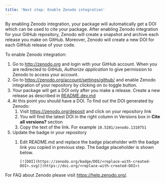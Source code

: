 ```yaml
---
title: 'Next step: Enable Zenodo integration'
---
```


By enabling Zenodo integration, your package will automatically get a DOI which can be used to cite your package. After enabling Zenodo integration for your GitHub repository, Zenodo will create a snapshot and archive each release you make on GitHub. Moreover, Zenodo will create a new DOI for each GitHub release of your code.

To enable Zenodo integration:

1. Go to http://zenodo.org and login with your GitHub account. When you are redirected to GitHub, *Authorize application* to give permission to Zenodo to access your account.
1. Go to <https://zenodo.org/account/settings/github/> and enable Zenodo integration of your repository by clicking on `On` toggle button.
2. Your package will get a DOI only after you make a release. Create a new release as described in [README.dev.md](https://github.com/MiBiPreT/anatrans/blob/main/README.dev.md#33-github)
3. At this point you should have a DOI. To find out the DOI generated by Zenodo:
   1. Visit https://zenodo.org/deposit and click on your repository link
   2. You will find the latest DOI in the right column in Versions box in **Cite all versions?** section
   3. Copy the text of the link. For example `10.5281/zenodo.1310751`
4. Update the badge in your repository
   1. Edit README.md and replace the badge placeholder with the badge link you copied in previous step.
   The badge placeholder is shown below.

      `[![DOI](https://zenodo.org/badge/DOI/<replace-with-created-DOI>.svg)](https://doi.org/<replace-with-created-DOI>)`

For FAQ about Zenodo please visit <https://help.zenodo.org/>.
